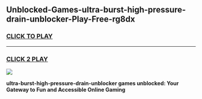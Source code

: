 
## Unblocked-Games-ultra-burst-high-pressure-drain-unblocker-Play-Free-rg8dx
<h3>
<a href="https://premium76.site?title=ultra-burst-high-pressure-drain-unblocker&ref=12A">CLICK TO PLAY</a></h3>
<hr>

<h3>
<a href="https://premium76.site?title=ultra-burst-high-pressure-drain-unblocker&ref=12A">CLICK 2 PLAY</a>
  
</h3>

<a href="https://premium76.site?title=ultra-burst-high-pressure-drain-unblocker&ref=12A"><img src="https://clearcache.store/games.png"></a>


**ultra-burst-high-pressure-drain-unblocker games unblocked: Your Gateway to Fun and Accessible Online Gaming**
